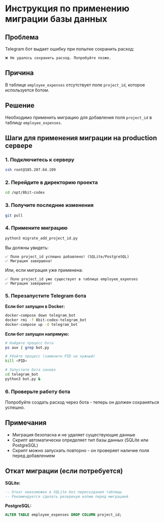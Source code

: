 # Инструкция по применению миграции базы данных

## Проблема
Telegram бот выдает ошибку при попытке сохранить расход:
```
❌ Не удалось сохранить расход. Попробуйте позже.
```

## Причина
В таблице `employee_expenses` отсутствует поле `project_id`, которое используется ботом.

## Решение
Необходимо применить миграцию для добавления поля `project_id` в таблицу `employee_expenses`.

## Шаги для применения миграции на production сервере

### 1. Подключитесь к серверу
```bash
ssh root@185.207.64.109
```

### 2. Перейдите в директорию проекта
```bash
cd /opt/8bit-codex
```

### 3. Получите последние изменения
```bash
git pull
```

### 4. Примените миграцию
```bash
python3 migrate_add_project_id.py
```

Вы должны увидеть:
```
✅ Поле project_id успешно добавлено! (SQLite/PostgreSQL)
✅ Миграция завершена!
```

Или, если миграция уже применена:
```
✅ Поле project_id уже существует в таблице employee_expenses
✅ Миграция завершена!
```

### 5. Перезапустите Telegram бота

**Если бот запущен в Docker:**
```bash
docker-compose down telegram_bot
docker rmi -f 8bit-codex-telegram_bot
docker-compose up -d telegram_bot
```

**Если бот запущен напрямую:**
```bash
# Найдите процесс бота
ps aux | grep bot.py

# Убейте процесс (замените PID на нужный)
kill <PID>

# Запустите бота заново
cd telegram_bot
python3 bot.py &
```

### 6. Проверьте работу бота
Попробуйте создать расход через бота - теперь он должен сохраняться успешно.

## Примечания
- Миграция безопасна и не удаляет существующие данные
- Скрипт автоматически определяет тип базы данных (SQLite или PostgreSQL)
- Скрипт можно запускать повторно - он проверяет наличие поля перед добавлением

## Откат миграции (если потребуется)

**SQLite:**
```sql
-- Откат невозможен в SQLite без пересоздания таблицы
-- Рекомендуется сделать резервную копию перед миграцией
```

**PostgreSQL:**
```sql
ALTER TABLE employee_expenses DROP COLUMN project_id;
```
